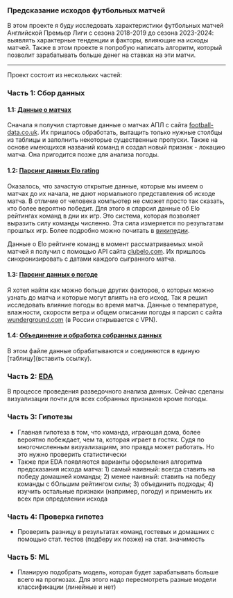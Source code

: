 ### Предсказание исходов футбольных матчей 
В этом проекте я буду исследовать характеристики футбольных матчей Английской Премьер Лиги с сезона 2018-2019 до сезона 2023-2024: выявлять характерные тенденции и факторы, 
влияющие на исходы матчей. Также в этом проекте я попробую написать алгоритм, который позволит зарабатывать больше денег на ставках на эти матчи.
___
Проект состоит из нескольких частей:

### Часть 1: Сбор данных

#### 1.1: [Данные о матчах](https://github.com/Zianielir/Football-EPL-2018-2024-Data-Analysis/blob/main/%5B1%5D%20Data_acquisition.ipynb)
Сначала я получил стартовые данные о матчах АПЛ с сайта [football-data.co.uk](https://football-data.co.uk/). Их пришлось обработать, вытащить только нужные столбцы из таблицы
и заполнить некоторые существенные пропуски. Также на основе имеющихся названий команд я создал новый признак - локацию матча. Она пригодится позже для анализа погоды.

#### 1.2: [Парсинг данных Elo rating](https://github.com/Zianielir/Football-EPL-2018-2024-Data-Analysis/blob/main/%5B2%5D%20Parser%20elo%20rating.ipynb)
Оказалось, что зачастую открытые данные, которые мы имеем о матчах до их начала, не дают нормального представления об исходе матча. В отличие от человека компьютер не сможет просто так
сказать, кто более вероятно победит. Для этого я спарсил данные об Elo рейтингах команд в дни их игр. Это система, которая позволяет выразить силу команды численно.
Эта сила измеряется по результатам прошлых игр. Более подробно можно почитать в [википедии](https://ru.wikipedia.org/wiki/%D0%A0%D0%B5%D0%B9%D1%82%D0%B8%D0%BD%D0%B3_%D0%AD%D0%BB%D0%BE).

Данные о Elo рейтинге команд в момент рассматриваемых мной матчей я получил с помощью API сайта [clubelo.com](http://clubelo.com). Их пришлось синхронизировать с датами каждого сыгранного
матча. 

#### 1.3: [Парсинг данных о погоде](https://github.com/Zianielir/Football-EPL-2018-2024-Data-Analysis/blob/main/%5B3%5D%20Parser%20weather.ipynb)
Я хотел найти как можно больше других факторов, о которых можно узнать до матча и которые могут влиять на его исход. Так я решил исследовать влияние погоды во время матча.
Данные о температуре, влажности, скорости ветра и общем описании погоды я парсил c сайта [wunderground.com](https://www.wunderground.com) (в России открывается с VPN). 

#### 1.4: [Объединение и обработка собранных данных](https://github.com/Zianielir/Football-EPL-2018-2024-Data-Analysis/blob/main/%5B4%5D%20Data_merge.ipynb)
В этом файле данные обрабатываются и соединяются в единую [таблицу](вставить ссылку).

### Часть 2: [EDA](https://github.com/Zianielir/Football-EPL-2018-2024-Data-Analysis/blob/main/%5B5%5D%20EDA.ipynb)
В процессе проведения разведочного анализа данных. Сейчас сделаны визуализации почти для всех собранных признаков кроме погоды.

### Часть 3: Гипотезы
- Главная гипотеза в том, что команда, играющая дома, более вероятно побеждает, чем та, которая играет в гостях. Судя по многочисленным визуализациям, это правда может работать. Но это нужно проверить статистически
- Также при EDA появляются варианты оформления алгоритма предсказания исхода матча: 1) самый наивный: всегда ставить на победу домашней команды; 2) менее наивный: ставить на победу команды с бОльшим рейтингом силы; 3) объединить подходы; 4) изучить остальные признаки (например, погоду) и применить их всех при определении исхода

### Часть 4: Проверка гипотез
- Проверить разницу в результатах команд гостевых и домашних с помощью стат. тестов (подберу их позже) на стат. значимость

### Часть 5: ML
- Планирую подобрать модель, которая будет зарабатывать больше всего на прогнозах. Для этого надо пересмотреть разные модели классификации (линейные и нет)







